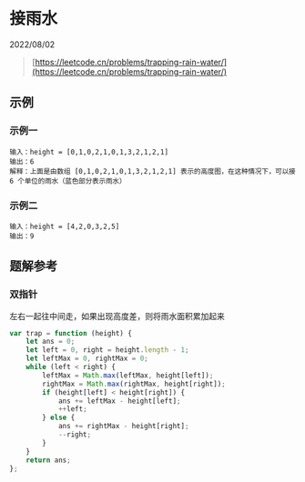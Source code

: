 # 接雨水

2022/08/02

> [https://leetcode.cn/problems/trapping-rain-water/](https://leetcode.cn/problems/trapping-rain-water/)

## 示例

### 示例一

```text
输入：height = [0,1,0,2,1,0,1,3,2,1,2,1]
输出：6
解释：上面是由数组 [0,1,0,2,1,0,1,3,2,1,2,1] 表示的高度图，在这种情况下，可以接 6 个单位的雨水（蓝色部分表示雨水）
```

### 示例二

```text
输入：height = [4,2,0,3,2,5]
输出：9
```

## 题解参考

### 双指针

左右一起往中间走，如果出现高度差，则将雨水面积累加起来

```javascript
var trap = function (height) {
    let ans = 0;
    let left = 0, right = height.length - 1;
    let leftMax = 0, rightMax = 0;
    while (left < right) {
        leftMax = Math.max(leftMax, height[left]);
        rightMax = Math.max(rightMax, height[right]);
        if (height[left] < height[right]) {
            ans += leftMax - height[left];
            ++left;
        } else {
            ans += rightMax - height[right];
            --right;
        }
    }
    return ans;
};
```
